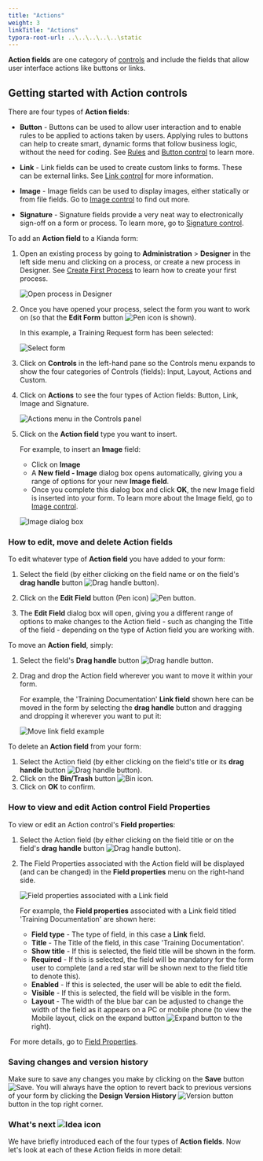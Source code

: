 ```yaml
---
title: "Actions"
weight: 3
linkTitle: "Actions"
typora-root-url: ..\..\..\..\..\static
---
```


**Action fields** are one category of [controls](/platform/controls/) and include the fields that allow user interface actions like buttons or links. 



## Getting started with Action controls ##

There are four types of **Action fields**:

- **Button** - Buttons can be used to allow user interaction and to enable rules to be applied to actions taken by users. Applying rules to buttons can help to create smart, dynamic forms that follow business logic, without the need for coding. See [Rules](/platform/rules/) and [Button control](/platform/controls/actions/button/) to learn more.

- **Link** - Link fields can be used to create custom links to forms. These can be external links. See [Link control](/platform/controls/actions/link/) for more information.

- **Image** -  Image fields can be used to display images, either statically or from file fields. Go to [Image control](/platform/controls/actions/image/) to find out more.

- **Signature** - Signature fields provide a very neat way to electronically sign-off on a form or process. To learn more, go to [Signature control](/platform/controls/actions/signature/).



To add an **Action field** to a Kianda form:

1. Open an existing process by going to **Administration** > **Designer** in the left side menu and clicking on a process, or create a new process in Designer. See [Create First Process](/getting-started/create-first-process/) to learn how to create your first process.

	![Open process in Designer](/images/designer-open-process.jpg)

2. Once you have opened your process, select the form you want to work on (so that the **Edit Form** button ![Pen icon](/images/penicon.png) is shown). 

   In this example, a Training Request form has been selected:

   ![Select form](/images/actions-select-form.jpg)

3. Click on **Controls** in the left-hand pane so the Controls menu expands to show the four categories of Controls (fields): Input, Layout, Actions and Custom. 

4. Click on **Actions** to see the four types of Action fields: Button, Link, Image and Signature.

	![Actions menu in the Controls panel](/images/actions-menu.jpg)

5. Click on the **Action field** type you want to insert. 

   For example, to insert an **Image** field:

   - Click on **Image**
   - A **New field - Image** dialog box opens automatically, giving you a range of options for your new **Image field**. 
   - Once you complete this dialog box and click **OK**, the new Image field is inserted into your form. To learn more about the Image field, go to [Image control](/platform/controls/actions/image/).

	![Image dialog box](/images/image-dialog2.jpg)



### How to edit, move and delete Action fields ###

To edit whatever type of **Action field** you have added to your form:

1. Select the field (by either clicking on the field name or on the field's **drag handle** button ![Drag handle button](/images/draghandlewhite-frame.png)).

2. Click on the **Edit Field** button (Pen icon) ![Pen button](/images/penicon.png).

3. The **Edit Field** dialog box will open, giving you a different range of options to make changes to the Action field - such as changing the Title of the field - depending on the type of Action field you are working with.

   

To move an **Action field**, simply:

1. Select the field's **Drag handle** button ![Drag handle button](/images/draghandlewhite-frame.png). 

2. Drag and drop the Action field wherever you want to move it within your form.

   For example, the 'Training Documentation' **Link field** shown here can be moved in the form by selecting the **drag handle** button and dragging and dropping it wherever you want to put it:

   ![Move link field example](/images/action-link-example-move.jpg)

   

To delete an **Action field** from your form:

1. Select the Action field (by either clicking on the field's title or its **drag handle** button ![Drag handle button](/images/draghandlewhite-frame.png)).
2. Click on the **Bin/Trash** button ![Bin icon](/images/binicon.png). 
3. Click on **OK** to confirm.



### How to view and edit Action control Field Properties ###

To view or edit an Action control's **Field properties**:
1. Select the Action field (by either clicking on the field title or on the field's **drag handle** button ![Drag handle button](/images/draghandlewhite-frame.png)).

2. The Field Properties associated with the Action field will be displayed (and can be changed) in the **Field properties** menu on the right-hand side.

   ![Field properties associated with a Link field](/images/action-link-field-properties.jpg)

   For example, the **Field properties** associated with a Link field titled 'Training Documentation' are shown here:

   - **Field type** - The type of field, in this case a **Link** field.
   - **Title** - The Title of the field, in this case 'Training Documentation'.
   - **Show title** - If this is selected, the field title will be shown in the form.
   - **Required** - If this is selected, the field will be mandatory for the form user to complete (and a red star will be shown next to the field title to denote this).
   - **Enabled** - If this is selected, the user will be able to edit the field.
   - **Visible** - If this is selected, the field will be visible in the form.
   - **Layout** - The width of the blue bar can be adjusted to change the width of the field as it appears on a PC or mobile phone (to view the Mobile layout, click on the expand button ![Expand button](/images/expand-icon.jpg) to the right).

​		For more details, go to [Field Properties](/platform/controls/properties#field-properties).



### Saving changes and version history ###

Make sure to save any changes you make by clicking on the **Save** button ![Save](/images/saveprocess.png). You will always have the option to revert back to previous versions of your form by clicking the **Design Version History** ![Version button](/images/version8.png) button in the top right corner.



### What's next  ![Idea icon](/images/18.png) ###

We have briefly introduced each of the four types of **Action fields**. Now let's look at each of these Action fields in more detail: